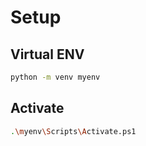 # Setup
 

## Virtual ENV
 
```bash
python -m venv myenv
```
 
## Activate
 
```sh
.\myenv\Scripts\Activate.ps1
```
